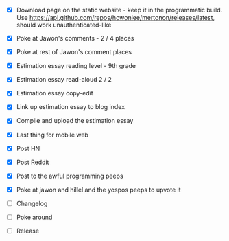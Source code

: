 - [x] Download page on the static website - keep it in the programmatic build. Use https://api.github.com/repos/howonlee/mertonon/releases/latest, should work unauthenticated-like
- [x] Poke at Jawon's comments - 2 / 4 places
- [x] Poke at rest of Jawon's comment places
- [x] Estimation essay reading level - 9th grade

- [x] Estimation essay read-aloud 2 / 2
- [x] Estimation essay copy-edit
- [x] Link up estimation essay to blog index
- [x] Compile and upload the estimation essay

- [x] Last thing for mobile web
- [x] Post HN
- [x] Post Reddit
- [x] Post to the awful programming peeps
- [x] Poke at jawon and hillel and the yospos peeps to upvote it
- [ ] Changelog
- [ ] Poke around
- [ ] Release
